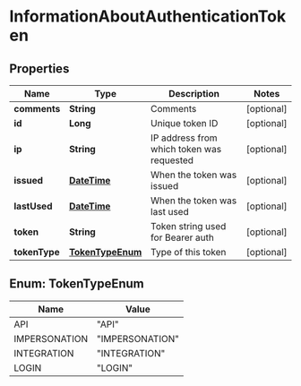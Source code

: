 
# InformationAboutAuthenticationToken

## Properties
Name | Type | Description | Notes
------------ | ------------- | ------------- | -------------
**comments** | **String** | Comments |  [optional]
**id** | **Long** | Unique token ID |  [optional]
**ip** | **String** | IP address from which token was requested |  [optional]
**issued** | [**DateTime**](DateTime.md) | When the token was issued |  [optional]
**lastUsed** | [**DateTime**](DateTime.md) | When the token was last used |  [optional]
**token** | **String** | Token string used for Bearer auth |  [optional]
**tokenType** | [**TokenTypeEnum**](#TokenTypeEnum) | Type of this token |  [optional]


<a name="TokenTypeEnum"></a>
## Enum: TokenTypeEnum
Name | Value
---- | -----
API | &quot;API&quot;
IMPERSONATION | &quot;IMPERSONATION&quot;
INTEGRATION | &quot;INTEGRATION&quot;
LOGIN | &quot;LOGIN&quot;



